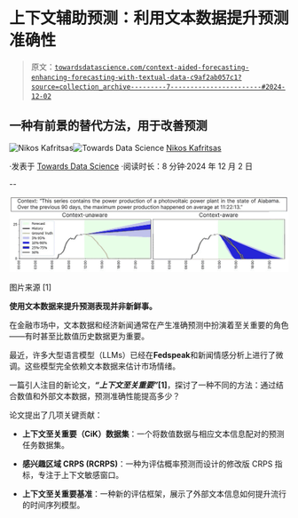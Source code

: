 # 上下文辅助预测：利用文本数据提升预测准确性

> 原文：[`towardsdatascience.com/context-aided-forecasting-enhancing-forecasting-with-textual-data-c9af2ab057c1?source=collection_archive---------7-----------------------#2024-12-02`](https://towardsdatascience.com/context-aided-forecasting-enhancing-forecasting-with-textual-data-c9af2ab057c1?source=collection_archive---------7-----------------------#2024-12-02)

## 一种有前景的替代方法，用于改善预测

[](https://medium.com/@nikoskafritsas?source=post_page---byline--c9af2ab057c1--------------------------------)![Nikos Kafritsas](https://medium.com/@nikoskafritsas?source=post_page---byline--c9af2ab057c1--------------------------------)[](https://towardsdatascience.com/?source=post_page---byline--c9af2ab057c1--------------------------------)![Towards Data Science](https://towardsdatascience.com/?source=post_page---byline--c9af2ab057c1--------------------------------) [Nikos Kafritsas](https://medium.com/@nikoskafritsas?source=post_page---byline--c9af2ab057c1--------------------------------)

·发表于 [Towards Data Science](https://towardsdatascience.com/?source=post_page---byline--c9af2ab057c1--------------------------------) ·阅读时长：8 分钟·2024 年 12 月 2 日

--

![](img/34fc66f975796666886b91967daef31d.png)

图片来源 [1]

**使用文本数据来提升预测表现并非新鲜事。**

在金融市场中，文本数据和经济新闻通常在产生准确预测中扮演着至关重要的角色——有时甚至比数值历史数据更为重要。

最近，许多大型语言模型（LLMs）已经在**Fedspeak**和新闻情感分析上进行了微调。这些模型完全依赖文本数据来估计市场情绪。

一篇引人注目的新论文，***“上下文至关重要”*[1]**，探讨了一种不同的方法：通过结合数值和外部文本数据，预测准确性能提高多少？

论文提出了几项关键贡献：

+   **上下文至关重要（CiK）数据集**：一个将数值数据与相应文本信息配对的预测任务数据集。

+   **感兴趣区域 CRPS (RCRPS)**：一种为评估概率预测而设计的修改版 CRPS 指标，专注于上下文敏感窗口。

+   **上下文至关重要基准**：一种新的评估框架，展示了外部文本信息如何提升流行的时间序列模型。
